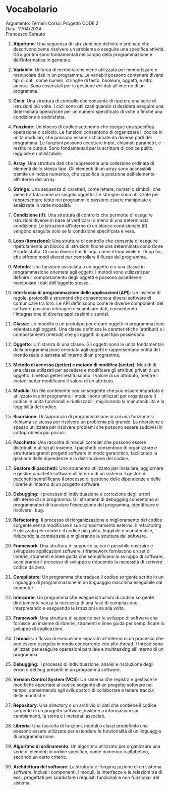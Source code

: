 # Vocabolario
Argomento: Termini 
Corso: Progetto CODE 2   
Data: 11/04/2024  
Francesco Serauto

1. **Algoritmo**: Una sequenza di istruzioni ben definite e ordinate che descrivono come risolvere un problema o eseguire una specifica attività. Gli algoritmi sono fondamentali nel campo della programmazione e dell'informatica in generale.

2. **Variabile**: Un'area di memoria che viene utilizzata per memorizzare e manipolare dati in un programma. Le variabili possono contenere diversi tipi di dati, come numeri, stringhe di testo, booleani, oggetti, e altro ancora. Sono essenziali per la gestione dei dati all'interno di un programma.

3. **Ciclo**: Una struttura di controllo che consente di ripetere una serie di istruzioni più volte. I cicli sono utilizzati quando si desidera eseguire una determinata operazione per un numero specificato di volte o finché una condizione è soddisfatta.

4. **Funzione**: Un blocco di codice autonomo che esegue una specifica operazione o calcolo. Le funzioni consentono di organizzare il codice in unità modulari, che possono essere richiamate da diverse parti del programma. Le funzioni possono accettare input, chiamati parametri, e restituire output. Sono fondamentali per la scrittura di codice pulito, leggibile e riutilizzabile.

5. **Array**: Una struttura dati che rappresenta una collezione ordinata di elementi dello stesso tipo. Gli elementi di un array sono accessibili tramite un indice numerico, che specifica la posizione dell'elemento all'interno dell'array.

6. **Stringa**: Una sequenza di caratteri, come lettere, numeri o simboli, che viene trattata come un singolo oggetto. Le stringhe sono utilizzate per rappresentare testo nei programmi e possono essere manipolate e analizzate in varie modalità.

7. **Condizione (if)**: Una struttura di controllo che permette di eseguire istruzioni diverse in base al verificarsi o meno di una determinata condizione. Le istruzioni all'interno di un blocco condizionale (if) vengono eseguite solo se la condizione specificata è vera.

8. **Loop (iterazione)**: Una struttura di controllo che consente di eseguire ripetutamente un blocco di istruzioni finché una determinata condizione è soddisfatta. Ci sono diversi tipi di loop, come il loop while e il loop for, che offrono modi diversi per controllare il flusso del programma.

9. **Metodo**: Una funzione associata a un oggetto o a una classe in programmazione orientata agli oggetti. I metodi sono utilizzati per definire il comportamento degli oggetti e possono accedere e manipolare i dati dell'oggetto stesso.

10. **Interfaccia di programmazione delle applicazioni (API)**: Un insieme di regole, protocolli e strumenti che consentono a diversi software di comunicare tra loro. Le API definiscono come le diverse componenti del software possono interagire e scambiare dati, consentendo l'integrazione di diverse applicazioni e servizi.

11. **Classe**: Un modello o un prototipo per creare oggetti in programmazione orientata agli oggetti. Una classe definisce le caratteristiche (attributi) e i comportamenti (metodi) che gli oggetti di quel tipo possiedono.

12. **Oggetto**: Un'istanza di una classe. Gli oggetti sono le unità fondamentali della programmazione orientata agli oggetti e rappresentano entità del mondo reale o astratte all'interno di un programma.

13. **Metodo di accesso (getter) e metodo di modifica (setter)**: Metodi di una classe utilizzati per accedere e modificare gli attributi privati di un oggetto. I metodi getter restituiscono il valore di un attributo, mentre i metodi setter modificano il valore di un attributo.

14. **Modulo**: Un file contenente codice sorgente che può essere importato e utilizzato in altri programmi. I moduli sono utilizzati per organizzare il codice in unità funzionali e riutilizzabili, migliorando la manutenibilità e la leggibilità del codice.

15. **Ricorsione**: Un'approccio di programmazione in cui una funzione si richiama se stessa per risolvere un problema più grande. La ricorsione è spesso utilizzata per risolvere problemi che possono essere suddivisi in sottoproblemi più piccoli.

16. **Pacchetto**: Una raccolta di moduli correlati che possono essere distribuiti e utilizzati insieme. I pacchetti consentono di organizzare e strutturare grandi progetti software in modo gerarchico, facilitando la gestione delle dipendenze e la distribuzione del codice.

17. **Gestore di pacchetti**: Uno strumento utilizzato per installare, aggiornare e gestire pacchetti software all'interno di un sistema. I gestori di pacchetti semplificano il processo di gestione delle dipendenze e delle librerie all'interno di un progetto software.

18. **Debugging**: Il processo di individuazione e correzione degli errori all'interno di un programma. Gli strumenti di debugging consentono ai programmatori di tracciare l'esecuzione del programma, identificare e risolvere i bug.

19. **Refactoring**: Il processo di riorganizzazione e miglioramento del codice sorgente senza modificare il suo comportamento esterno. Il refactoring è utilizzato per rendere il codice più pulito, leggibile e manutenibile, riducendo la complessità e migliorando la struttura del software.

20. **Framework**: Una struttura di supporto su cui è possibile costruire e sviluppare applicazioni software. I framework forniscono un set di librerie, strumenti e linee guida che semplificano lo sviluppo di software, accelerando il processo di sviluppo e riducendo la necessità di scrivere codice da zero.

21. **Compilatore**: Un programma che traduce il codice sorgente scritto in un linguaggio di programmazione in un linguaggio macchina eseguibile dal computer.

22. **Interprete**: Un programma che esegue istruzioni di codice sorgente direttamente senza la necessità di una fase di compilazione, interpretando e eseguendo le istruzioni una alla volta.

23. **Framework**: Una struttura di supporto per lo sviluppo di software che fornisce un insieme di librerie, strumenti e linee guida per semplificare lo sviluppo di applicazioni.

24. **Thread**: Un flusso di esecuzione separato all'interno di un processo che può essere eseguito in modo concorrente con altri thread. I thread sono utilizzati per eseguire operazioni parallele e multitasking all'interno di un programma.

25. **Debugging**: Il processo di individuazione, analisi e risoluzione degli errori o dei bug presenti in un programma software.

26. **Version Control System (VCS)**: Un sistema che registra e gestisce le modifiche apportate al codice sorgente di un progetto software nel tempo, consentendo agli sviluppatori di collaborare e tenere traccia delle modifiche.

27. **Repository**: Una directory o un archivio di dati che contiene il codice sorgente di un progetto software, insieme a informazioni sui cambiamenti, la storia e i metadati associati.

28. **Libreria**: Una raccolta di funzioni, moduli o classi predefinite che possono essere utilizzate per estendere le funzionalità di un linguaggio di programmazione.

29. **Algoritmo di ordinamento**: Un algoritmo utilizzato per organizzare una serie di elementi in ordine specifico, come numerico o alfabetico, secondo un certo criterio.

30. **Architettura del software**: La struttura e l'organizzazione di un sistema software, inclusi i componenti, i moduli, le interfacce e le relazioni tra di essi, progettati per soddisfare i requisiti funzionali e non funzionali del sistema.